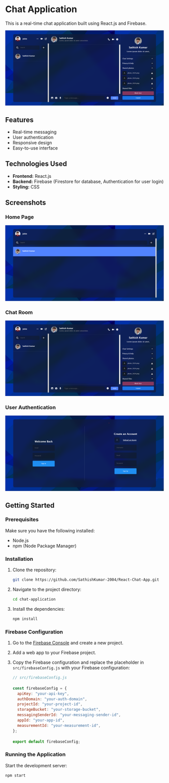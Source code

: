 # Chat Application

This is a real-time chat application built using React.js and Firebase.

![Chat Application](public/Screenshot2.png)

## Features

- Real-time messaging
- User authentication
- Responsive design
- Easy-to-use interface

## Technologies Used

- **Frontend:** React.js
- **Backend:** Firebase (Firestore for database, Authentication for user login)
- **Styling:** CSS

## Screenshots

### Home Page

![Home Page](public/Screenshot1.png)

### Chat Room

![Chat Room](public/Screenshot2.png)

### User Authentication

![User Authentication](public/Screenshot3.png)

## Getting Started

### Prerequisites

Make sure you have the following installed:

- Node.js
- npm (Node Package Manager)

### Installation

1. Clone the repository:

   ```bash
   git clone https://github.com/SathishKumar-2004/React-Chat-App.git
   ```

2. Navigate to the project directory:

   ```bash
   cd chat-application
   ```

3. Install the dependencies:

   ```bash
   npm install
   ```

### Firebase Configuration

1. Go to the [Firebase Console](https://console.firebase.google.com/) and create a new project.
2. Add a web app to your Firebase project.
3. Copy the Firebase configuration and replace the placeholder in `src/firebaseConfig.js` with your Firebase configuration:

   ```javascript
   // src/firebaseConfig.js

   const firebaseConfig = {
     apiKey: "your-api-key",
     authDomain: "your-auth-domain",
     projectId: "your-project-id",
     storageBucket: "your-storage-bucket",
     messagingSenderId: "your-messaging-sender-id",
     appId: "your-app-id",
     measurementId: "your-measurement-id",
   };

   export default firebaseConfig;
   ```

### Running the Application

Start the development server:

```bash
npm start
```
